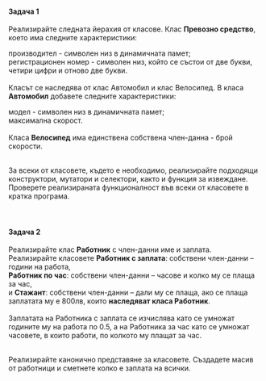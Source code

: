 <h4>Задача 1</h4>

Реализирайте следната йерахия от класове. Клас <b>Превозно средство</b>, което има следните характеристики:<br/>

производител - символен низ в динамичната памет;<br>
регистрационен номер - символен низ, който се състои от две букви, четири цифри и отново две букви.<br><br>
Класът се наследява от клас Автомобил и клас Велосипед. В класа <b>Автомобил</b> добавете следните характеристики:<br>

модел - символен низ в динамичната памет;<br>
максимална скорост.<br><br>
Класа <b>Велосипед</b> има единствена собствена член-данна - брой скорости. <br><br>

За всеки от класовете, където е необходимо, реализирайте подходящи конструктори, мутатори и селектори, както и функция за извеждане. Проверете реализираната функционалност във всеки от класовете в кратка програма. <br><br><br>

<h4>Задача 2</h4>
Реализирайте клас <b>Работник</b> с член-данни име и заплата.<br>
Реализирайте класовете <b>Работник с заплата</b>: собствени член-данни – години на работа,<br>
<b>Работник по час</b>: собствени член-данни – часове и колко му се плаща за час, <br>
и <b>Стажант</b>: собствени член-данни – дали му се плаща, ако се плаща заплатата му е 800лв, които <b>наследяват класа Работник</b>.<br>
<br>
Заплатата на Работника с заплата се изчислява като се умножат годините му на работа по 0.5,
а на Работника за час като се умножат часовете, в които работи, по колкото му плащат за час. <br><br>

Реализирайте канонично представяне за класовете. Създадете масив от работници и сметнете колко е заплата на всички.
